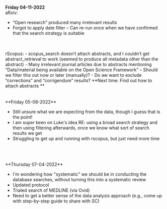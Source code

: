 **Friday 04-11-2022**
<br>
aRxiv:
- “Open research” produced many irrelevant results
- Forgot to apply date filter – Can re-run once when we have confirmed that the search strategy is suitable
<br>
<br>
rScopus: 
- scopus_search doesn’t attach abstracts, and I couldn’t get abstract_retrieval to work (seemed to produce all metadata other than the abstract)
- Many irrelevant journal articles due to abstracts mentioning “Data/material being available on the Open Science Framework” – Should we filter this out now or later (manually)?
- Do we want to exclude “corrections” and “corrigendum” results?
**Next time: Find out how to attach abstracts
**
<br>
<br>
<br>
**Friday 05-08-2022**

- Still unsure what we are expecting from the data, though I guess that is the point!
- I am super keen on Luke's idea RE: using a broad search strategy and then using filtering afterwards, once we know what sort of search results we get
- Struggling to get up and running with rscopus, but just need more time
<br>
<br>
<br>
**Thursday 07-04-2022**

- I'm wondering how "systematic" we should be in conducting the database searches, without turning this into a systematic review
- Updated protocol
- Trialed search of MEDLINE (via Ovid)
- Need to get a better sense of the data analysis approach (e.g., come up with step-by-step guide to share with SC)


